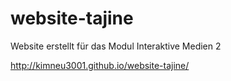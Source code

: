 # website-tajine
Website erstellt für das Modul Interaktive Medien 2

http://kimneu3001.github.io/website-tajine/
